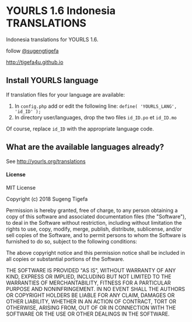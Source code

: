 # YOURLS 1.6 Indonesia TRANSLATIONS

Indonesia translations for YOURLS 1.6.

follow [@sugengtigefa](http://twitter.com/sugengtigefa)

http://tigefa4u.github.io

## Install YOURLS language

If translation files for your language are available:

1. In `config.php` add or edit the following line: `define( 'YOURLS_LANG', 'id_ID' );`
2. In directory user/languages, drop the two files `id_ID.po` et `id_ID.mo`

Of course, replace `id_ID` with the appropriate language code.

## What are the available languages already?

See http://yourls.org/translations

#### License
MIT License

Copyright (c) 2018 Sugeng Tigefa

Permission is hereby granted, free of charge, to any person obtaining a copy
of this software and associated documentation files (the "Software"), to deal
in the Software without restriction, including without limitation the rights
to use, copy, modify, merge, publish, distribute, sublicense, and/or sell
copies of the Software, and to permit persons to whom the Software is
furnished to do so, subject to the following conditions:

The above copyright notice and this permission notice shall be included in all
copies or substantial portions of the Software.

THE SOFTWARE IS PROVIDED "AS IS", WITHOUT WARRANTY OF ANY KIND, EXPRESS OR
IMPLIED, INCLUDING BUT NOT LIMITED TO THE WARRANTIES OF MERCHANTABILITY,
FITNESS FOR A PARTICULAR PURPOSE AND NONINFRINGEMENT. IN NO EVENT SHALL THE
AUTHORS OR COPYRIGHT HOLDERS BE LIABLE FOR ANY CLAIM, DAMAGES OR OTHER
LIABILITY, WHETHER IN AN ACTION OF CONTRACT, TORT OR OTHERWISE, ARISING FROM,
OUT OF OR IN CONNECTION WITH THE SOFTWARE OR THE USE OR OTHER DEALINGS IN THE
SOFTWARE.
